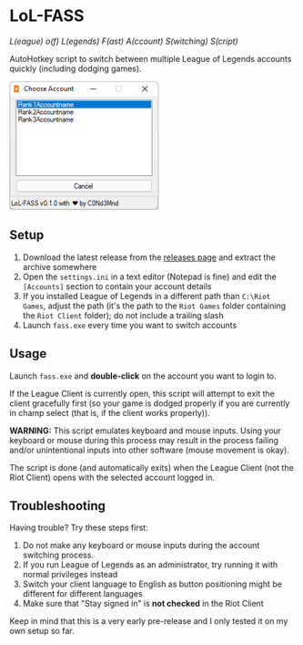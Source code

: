 # LoL-FASS

*L(eague) o(f) L(egends) F(ast) A(ccount) S(witching) S(cript)*

AutoHotkey script to switch between multiple League of Legends accounts quickly (including dodging games).

![Screenshot](screenshot.png)

## Setup

1. Download the latest release from the [releases page](https://github.com/C0Nd3Mnd/LoL-FASS/releases) and extract the archive somewhere
2. Open the `settings.ini` in a text editor (Notepad is fine) and edit the `[Accounts]` section to contain your account details
3. If you installed League of Legends in a different path than `C:\Riot Games`, adjust the path (it's the path to the `Riot Games` folder containing the `Riot Client` folder); do not include a trailing slash
4. Launch `fass.exe` every time you want to switch accounts

## Usage

Launch `fass.exe` and **double-click** on the account you want to login to.

If the League Client is currently open, this script will attempt to exit the client gracefully first (so your game is dodged properly if you are currently in champ select (that is, if the client works properly)).

**WARNING:** This script emulates keyboard and mouse inputs. Using your keyboard or mouse during this process may result in the process failing and/or unintentional inputs into other software (mouse movement is okay).

The script is done (and automatically exits) when the League Client (not the Riot Client) opens with the selected account logged in.

## Troubleshooting

Having trouble? Try these steps first:

1. Do not make any keyboard or mouse inputs during the account switching process.
2. If you run League of Legends as an administrator, try running it with normal privileges instead
3. Switch your client language to English as button positioning might be different for different languages
4. Make sure that "Stay signed in" is **not checked** in the Riot Client

Keep in mind that this is a very early pre-release and I only tested it on my own setup so far.
